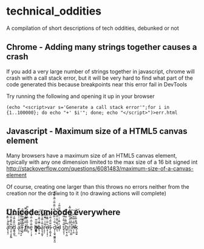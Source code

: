 # technical_oddities

A compilation of short descriptions of tech oddities, debunked or not

## Chrome - Adding many strings together causes a crash

If you add a very large number of strings together in javascript, chrome will crash with a call stack error, but it will be very hard to find what part of the code generated this because breakpoints near this error fail in DevTools

Try running the following and opening it up in your browser

    (echo "<script>var s='Generate a call stack error'";for i in {1..100000}; do echo "+' $i'"; done; echo "</script>")>err.html

## Javascript - Maximum size of a HTML5 canvas element

Many browsers have a maximum size of an HTML5 canvas element, typically with any one dimension limited to the max size of a 16 bit signed int http://stackoverflow.com/questions/6081483/maximum-size-of-a-canvas-element

Of course, creating one larger than this throws no errors neither from the creation nor the drawing to it (no drawing actions will complete)


## Unicode unicode everywhere

a̢̧̛̱͉̤̿᷃̐ͪ̿͊̿̄̿͢͠n̸̖̯̗͉̱͙̙͇̿᷁̿̌̿̿d͚͚͉̺͈̅̿͒̿̉̿᷆̿͊͟ a̢͉̜͈̿̄᷄̿ͭ͐̿ͩͣ̿̕l̛̦̲͉̩̘͍̿ͫ̿̀̿̿̾͞l̵͉͖͓̿̊̂̊̿̿ͩ̿̎̕͘ ̗̥́̿̍̿͠͞t̸̸͉̪ͯ̿ͨ̿͊̋̿̂᷄̿᷈ḩ̷͖͉̂̿͋̿̔̀̿ͫ͒̿͟e͍̠̣̦͉͓̿͛̿̇̿̔᷅̈́̿ b̸̳̱͉᷊̤̿͗̿ͦ̿͆̿͢͢o̢͉͔͍͐̿᷉́̿̎̿̃̿ͨ̕ȃ̯̗͉̭͚͎̿ͧ̿̐̿̔͛̿r͉̱͔̜̿᷾ͤͬ̿̏́̿̿̚͘d̶͙͉̖̗͓̝͂̿̈̿͌̿ͬ̿s̵̹͎̻͉͙̼͂̿̿́̿ͪ̿᷆ d̡͔͉͚͉̮͇̳̫͉͖᷄̿͗ͪ̿᷇̿͛̿͐̿̎̿ͧ̿᷅ͤ᷃̿͞i̵̴̛͈͉̿᷄̿ͫ̿͑̿ͧ̚͞d̴͉̹̒̿͗͗͗̿ͣ̈̿̿̿ͩ s͍̘̬͉̜̿ͩ̿͐̿̔᷄̿͞͞h̳̤̮͉͎̺̿̿̾̿̿̑̚͘͡r͉̤͈ͦ̿̓᷁ͤ̿̋̿̐̄̿̽į̛͉͕̪̲᷾̿ͦ̿̄̿̿ͣ͠n̵̷̛̜͉͚ͫ̿̒̿̿ͅ͏͓̿k̙͉᷿̫͍᷁̿̂̿̓̿̉̿̚͝
